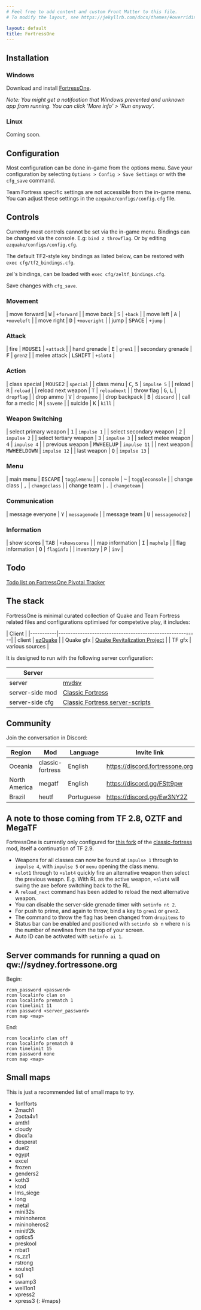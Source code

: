 ```yaml
---
# Feel free to add content and custom Front Matter to this file.
# To modify the layout, see https://jekyllrb.com/docs/themes/#overriding-theme-defaults

layout: default
title: FortressOne
---
```



## Installation

### Windows

Download and install [FortressOne](https://github.com/FortressOne/fortress-one-installer/releases/latest).

_Note: You might get a notifcation that Windows prevented and unknown app from
running. You can click 'More info' > 'Run anyway'._

### Linux

Coming soon.


## Configuration

Most configuration can be done in-game from the options menu. Save your
configuration by selecting `Options > Config > Save Settings` or with the
`cfg_save` command.

Team Fortress specific settings are not accessible from the in-game menu. You
can adjust these settings in the `ezquake/configs/config.cfg` file.


## Controls

Currently most controls cannot be set via the in-game menu. Bindings can be
changed via the console. E.g: `bind z throwflag`. Or by editing
`ezquake/configs/config.cfg`.

The default TF2-style key bindings as listed below, can be restored with `exec
cfg/tf2_bindings.cfg`.

zel's bindings, can be loaded with `exec cfg/zeltf_bindings.cfg`.

Save changes with `cfg_save`.

### Movement

| move forward | <kbd>W</kbd>     | `+forward`   |
| move back    | <kbd>S</kbd>     | `+back`      |
| move left    | <kbd>A</kbd>     | `+moveleft`  |
| move right   | <kbd>D</kbd>     | `+moveright` |
| jump         | <kbd>SPACE</kbd> | `+jump`      |

### Attack

| fire              | <kbd>MOUSE1</kbd> | `+attack` |
| hand grenade      | <kbd>E</kbd>      | `gren1`   |
| secondary grenade | <kbd>F</kbd>      | `gren2`   |
| melee attack      | <kbd>LSHIFT</kbd> | `+slot4`  |

### Action

| class special      | <kbd>MOUSE2</kbd>          | `special`    |
| class menu         | <kbd>C</kbd>, <kbd>5</kbd> | `impulse 5`  |
| reload             | <kbd>R</kbd>               | `reload`     |
| reload next weapon | <kbd>T</kbd>               | `reloadnext` |
| throw flag         | <kbd>G</kbd>, <kbd>L</kbd> | `dropflag`   |
| drop ammo          | <kbd>V</kbd>               | `dropammo`   |
| drop backpack      | <kbd>B</kbd>               | `discard`    |
| call for a medic   | <kbd>M</kbd>               | `saveme`     |
| suicide            | <kbd>K</kbd>               | `kill`       |

### Weapon Switching

| select primary weapon   | <kbd>1</kbd>          | `impulse 1`  |
| select secondary weapon | <kbd>2</kbd>          | `impulse 2`  |
| select tertiary weapon  | <kbd>3</kbd>          | `impulse 3`  |
| select melee weapon     | <kbd>4</kbd>          | `impulse 4`  |
| previous weapon         | <kbd>MWHEELUP</kbd>   | `impulse 11` |
| next weapon             | <kbd>MWHEELDOWN</kbd> | `impulse 12` |
| last weapon             | <kbd>Q</kbd>          | `impulse 13` |

### Menu

| main menu    | <kbd>ESCAPE</kbd> | `togglemenu`    |
| console      | <kbd>~</kbd>      | `toggleconsole` |
| change class | <kbd>,</kbd>      | `changeclass`   |
| change team  | <kbd>.</kbd>      | `changeteam`    |

### Communication

| message everyone | <kbd>Y</kbd> | `messagemode`  |
| message team     | <kbd>U</kbd> | `messagemode2` |

### Information

| show scores      | <kbd>TAB</kbd> | `+showscores` |
| map information  | <kbd>I</kbd>   | `maphelp`     |
| flag information | <kbd>O</kbd>   | `flaginfo`    |
| inventory        | <kbd>P</kbd>   | `inv`         |


## Todo

[Todo list on FortressOne Pivotal Tracker](https://www.pivotaltracker.com/n/projects/2176336)


## The stack

FortressOne is minimal curated collection of Quake and Team Fortress related
files and configurations optimised for competetive play, it includes:


| Client    |
|-----------|----------------------------------------------------------|
| client    | [ezQuake](https://ezquake.github.io/)                    |
| Quake gfx | [Quake Revitalization Project](http://qrp.quakeone.com/) |
| TF gfx    | various sources                                          |


It is designed to run with the following server configuration:

| Server          |                                                                                       |
|-----------------|---------------------------------------------------------------------------------------|
| server          | [mvdsv](https://github.com/deurk/mvdsv)                                               |
| server-side mod | [Classic Fortress](http://classicfortress.net/)                                       |
| server-side cfg | [Classic Fortress server-scripts](https://github.com/Classic-Fortress/server-scripts) |


## Community

Join the conversation in Discord:

| Region        | Mod              | Language   | Invite link                       |
|---------------|------------------|------------|-----------------------------------|
| Oceania       | classic-fortress | English    | <https://discord.fortressone.org> |
| North America | megatf           | English    | <https://discord.gg/FStt9pw>      |
| Brazil        | heutf            | Portuguese | <https://discord.gg/Ew3NY2Z>      |


## A note to those coming from TF 2.8, OZTF and MegaTF

FortressOne is currently only configured for [this fork](https://github.com/FortressOne/server-qwprogs)
of the [classic-fortress](http://classicfortress.net) mod, itself a
continuation of TF 2.9.

* Weapons for all classes can now be found at `impulse 1` through to `impulse
  4`, with `impulse 5` or `menu` opening the class menu.
* `+slot1` through to `+slot4` quickly fire an alternative weapon then select
  the previous weapn. E.g. With RL as the active weapon, `+slot4` will swing
  the axe before switching back to the RL.
* A `reload_next` command has been added to reload the next alternative weapon.
* You can disable the server-side grenade timer with `setinfo nt 2`.
* For push to prime, and again to throw, bind a key to `gren1` or `gren2`.
* The command to throw the flag has been changed from `dropitems` to
* Status bar can be enabled and positioned with `setinfo sb n` where n is the
  number of newlines from the top of your screen.
* Auto ID can be activated with `setinfo ai 1`.


## Server commands for running a quad on qw://sydney.fortressone.org

Begin:

```
rcon_password <password>
rcon localinfo clan on
rcon localinfo prematch 1
rcon timelimit 11
rcon password <server_password>
rcon map <map>
```

End:

```
rcon localinfo clan off
rcon localinfo prematch 0
rcon timelimit 15
rcon password none
rcon map <map>
```


## Small maps

This is just a recommended list of small maps to try.

- 1on1forts
- 2mach1
- 2octa4v1
- amth1
- cloudy
- dbox1a
- desperat
- duel2
- egypt
- excel
- frozen
- genders2
- koth3
- ktod
- lms_siege
- long
- metal
- mini32s
- mininoheros
- mininoheros2
- minitf2k
- optics5
- preskool
- rrbat1
- rs_zz1
- rstrong
- soulsq1
- sq1
- swamp3
- well1on1
- xpress2
- xpress3
{: #maps}
